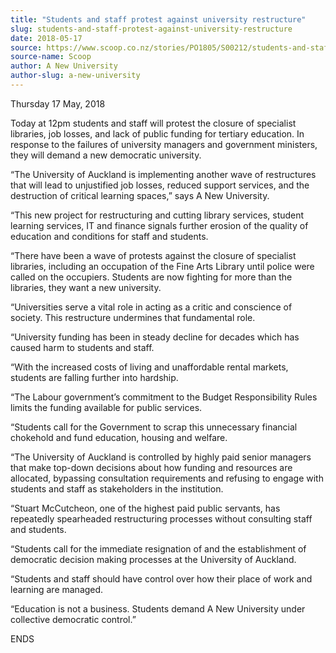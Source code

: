 ```yaml
---
title: "Students and staff protest against university restructure"
slug: students-and-staff-protest-against-university-restructure
date: 2018-05-17
source: https://www.scoop.co.nz/stories/PO1805/S00212/students-and-staff-protest-against-university-restructure.htm
source-name: Scoop
author: A New University
author-slug: a-new-university
---
```


<p>Thursday 17 May, 2018</p>



<p>Today at 12pm students and staff
will protest the closure of specialist libraries, job
losses, and lack of public funding for tertiary education.
In response to the failures of university managers and
government ministers, they will demand a new democratic
university.</p>

<p>“The University of Auckland is implementing
another wave of restructures that will lead to unjustified
job losses, reduced support services, and the destruction of
critical learning spaces,” says A New
University.</p>

<p>“This new project for restructuring and
cutting library services, student learning services, IT and
finance signals further erosion of the quality of education
and conditions for staff and students.</p>

<p>“There have been
a wave of protests against the closure of specialist
libraries, including an occupation of the Fine Arts Library
until police were called on the occupiers. Students are now
fighting for more than the libraries, they want a new
university.</p>

<p>“Universities serve a vital role in acting
as a critic and conscience of society. This restructure
undermines that fundamental role.</p>

<p>“University funding
has been in steady decline for decades which has caused harm
to students and staff.</p>

<p>“With the increased costs of
living and unaffordable rental markets, students are falling
further into hardship.</p>

<p>“The Labour government’s
commitment to the Budget Responsibility Rules limits the
funding available for public services.</p>

<p>“Students call
for the Government to scrap this unnecessary financial
chokehold and fund education, housing and welfare.<p>
<p>“The
University of Auckland is controlled by highly paid senior
managers that make top-down decisions about how funding and
resources are allocated, bypassing consultation requirements
and refusing to engage with students and staff as
stakeholders in the institution.</p>

<p>“Stuart McCutcheon, one
of the highest paid public servants, has repeatedly
spearheaded restructuring processes without consulting staff
and students.</p>

<p>“Students call for the immediate
resignation of and the establishment of democratic decision
making processes at the University of
Auckland.</p>

<p>“Students and staff should have control over
how their place of work and learning are
managed.</p>

<p>“Education is not a business. Students demand A
New University under collective democratic
control.”</p>

<p>ENDS</p>  
